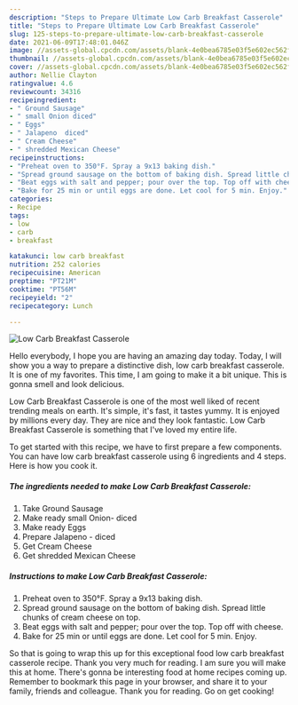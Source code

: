```yaml
---
description: "Steps to Prepare Ultimate Low Carb Breakfast Casserole"
title: "Steps to Prepare Ultimate Low Carb Breakfast Casserole"
slug: 125-steps-to-prepare-ultimate-low-carb-breakfast-casserole
date: 2021-06-09T17:48:01.046Z
image: //assets-global.cpcdn.com/assets/blank-4e0bea6785e03f5e602ec562f230caae08da540cada707380b4fe1bbebba43da.png
thumbnail: //assets-global.cpcdn.com/assets/blank-4e0bea6785e03f5e602ec562f230caae08da540cada707380b4fe1bbebba43da.png
cover: //assets-global.cpcdn.com/assets/blank-4e0bea6785e03f5e602ec562f230caae08da540cada707380b4fe1bbebba43da.png
author: Nellie Clayton
ratingvalue: 4.6
reviewcount: 34316
recipeingredient:
- " Ground Sausage"
- " small Onion diced"
- " Eggs"
- " Jalapeno  diced"
- " Cream Cheese"
- " shredded Mexican Cheese"
recipeinstructions:
- "Preheat oven to 350°F. Spray a 9x13 baking dish."
- "Spread ground sausage on the bottom of baking dish. Spread little chunks of cream cheese on top."
- "Beat eggs with salt and pepper; pour over the top. Top off with cheese."
- "Bake for 25 min or until eggs are done. Let cool for 5 min. Enjoy."
categories:
- Recipe
tags:
- low
- carb
- breakfast

katakunci: low carb breakfast 
nutrition: 252 calories
recipecuisine: American
preptime: "PT21M"
cooktime: "PT56M"
recipeyield: "2"
recipecategory: Lunch

---
```



![Low Carb Breakfast Casserole](//assets-global.cpcdn.com/assets/blank-4e0bea6785e03f5e602ec562f230caae08da540cada707380b4fe1bbebba43da.png)

Hello everybody, I hope you are having an amazing day today. Today, I will show you a way to prepare a distinctive dish, low carb breakfast casserole. It is one of my favorites. This time, I am going to make it a bit unique. This is gonna smell and look delicious.



Low Carb Breakfast Casserole is one of the most well liked of recent trending meals on earth. It's simple, it's fast, it tastes yummy. It is enjoyed by millions every day. They are nice and they look fantastic. Low Carb Breakfast Casserole is something that I've loved my entire life.


To get started with this recipe, we have to first prepare a few components. You can have low carb breakfast casserole using 6 ingredients and 4 steps. Here is how you cook it.

<!--inarticleads1-->

##### The ingredients needed to make Low Carb Breakfast Casserole:

1. Take  Ground Sausage
1. Make ready  small Onion- diced
1. Make ready  Eggs
1. Prepare  Jalapeno - diced
1. Get  Cream Cheese
1. Get  shredded Mexican Cheese




<!--inarticleads2-->

##### Instructions to make Low Carb Breakfast Casserole:

1. Preheat oven to 350°F. Spray a 9x13 baking dish.
1. Spread ground sausage on the bottom of baking dish. Spread little chunks of cream cheese on top.
1. Beat eggs with salt and pepper; pour over the top. Top off with cheese.
1. Bake for 25 min or until eggs are done. Let cool for 5 min. Enjoy.




So that is going to wrap this up for this exceptional food low carb breakfast casserole recipe. Thank you very much for reading. I am sure you will make this at home. There's gonna be interesting food at home recipes coming up. Remember to bookmark this page in your browser, and share it to your family, friends and colleague. Thank you for reading. Go on get cooking!
